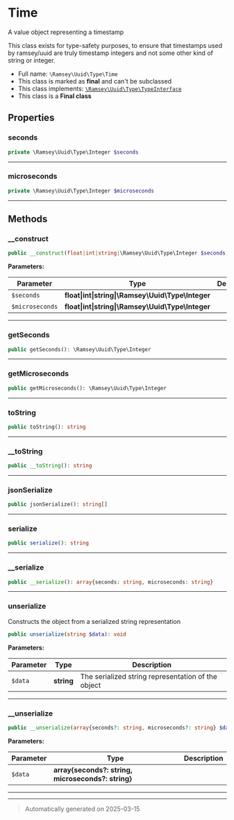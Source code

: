 
# Time

A value object representing a timestamp

This class exists for type-safety purposes, to ensure that timestamps used
by ramsey/uuid are truly timestamp integers and not some other kind of string
or integer.

* Full name: `\Ramsey\Uuid\Type\Time`
* This class is marked as **final** and can't be subclassed
* This class implements:
[`\Ramsey\Uuid\Type\TypeInterface`](./TypeInterface.md)
* This class is a **Final class**



## Properties


### seconds



```php
private \Ramsey\Uuid\Type\Integer $seconds
```






***

### microseconds



```php
private \Ramsey\Uuid\Type\Integer $microseconds
```






***

## Methods


### __construct



```php
public __construct(float|int|string|\Ramsey\Uuid\Type\Integer $seconds, float|int|string|\Ramsey\Uuid\Type\Integer $microseconds): mixed
```








**Parameters:**

| Parameter | Type | Description |
|-----------|------|-------------|
| `$seconds` | **float&#124;int&#124;string&#124;\Ramsey\Uuid\Type\Integer** |  |
| `$microseconds` | **float&#124;int&#124;string&#124;\Ramsey\Uuid\Type\Integer** |  |





***

### getSeconds



```php
public getSeconds(): \Ramsey\Uuid\Type\Integer
```












***

### getMicroseconds



```php
public getMicroseconds(): \Ramsey\Uuid\Type\Integer
```












***

### toString



```php
public toString(): string
```












***

### __toString



```php
public __toString(): string
```












***

### jsonSerialize



```php
public jsonSerialize(): string[]
```












***

### serialize



```php
public serialize(): string
```












***

### __serialize



```php
public __serialize(): array{seconds: string, microseconds: string}
```












***

### unserialize

Constructs the object from a serialized string representation

```php
public unserialize(string $data): void
```








**Parameters:**

| Parameter | Type | Description |
|-----------|------|-------------|
| `$data` | **string** | The serialized string representation of the object |





***

### __unserialize



```php
public __unserialize(array{seconds?: string, microseconds?: string} $data): void
```








**Parameters:**

| Parameter | Type | Description |
|-----------|------|-------------|
| `$data` | **array{seconds?: string, microseconds?: string}** |  |





***


***
> Automatically generated on 2025-03-15
